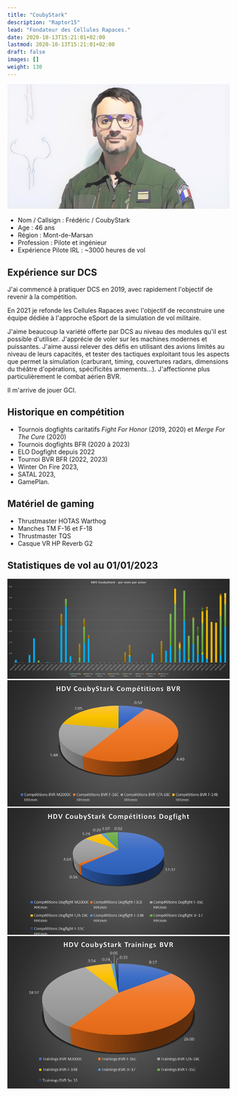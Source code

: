 ```yaml
---
title: "CoubyStark"
description: "Raptor15"
lead: "Fondateur des Cellules Rapaces."
date: 2020-10-13T15:21:01+02:00
lastmod: 2020-10-13T15:21:01+02:00
draft: false
images: []
weight: 130
---
```


![CoubyStark](CoubyStark.jpg)

- Nom / Callsign : Frédéric / CoubyStark
- Age : 46 ans
- Région : Mont-de-Marsan
- Profession : Pilote et ingénieur
- Expérience Pilote IRL : ~3000 heures de vol

## Expérience sur DCS
J'ai commencé à pratiquer DCS en 2019, avec rapidement l'objectif de revenir à la compétition.

En 2021 je refonde les Cellules Rapaces avec l'objectif de reconstruire une équipe dédiée à l'approche eSport de la simulation de vol militaire.

J'aime beaucoup la variété offerte par DCS au niveau des modules qu'il est possible d'utiliser. J'apprécie de voler sur les machines modernes et puissantes. J'aime aussi relever des défis en utilisant des avions limités au niveau de leurs capacités, et tester des tactiques exploitant tous les aspects que permet la simulation (carburant, timing, couvertures radars, dimensions du théâtre d'opérations, spécificités armements...). J'affectionne plus particulièrement le combat aérien BVR.

Il m'arrive de jouer GCI.

## Historique en compétition
- Tournois dogfights caritatifs *Fight For Honor* (2019, 2020) et *Merge For The Cure* (2020)
- Tournois dogfights BFR (2020 à 2023)
- ELO Dogfight depuis 2022
- Tournoi BVR BFR (2022, 2023)
- Winter On Fire 2023,
- SATAL 2023,
- GamePlan.

## Matériel de gaming
- Thrustmaster HOTAS Warthog
- Manches TM F-16 et F-18
- Thrustmaster TQS
- Casque VR HP Reverb G2

## Statistiques de vol au 01/01/2023
![CoubyStark HDV 2023 avions](coubystark_2023_hdv_avions.png)
![CoubyStark HDV 2023 Compétitions BVR](coubystark_2023_hdv_competitions-BVR.png)
![CoubyStark HDV 2023 Compétitions Dogfight](coubystark_2023_hdv_competitions-dogfight.png)
![CoubyStark HDV 2023 Trainings BVR](coubystark_2023_hdv_trainings-BVR.png)
